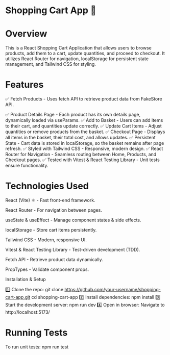 # Shopping Cart App 🛒

# Overview

This is a React Shopping Cart Application that allows users to browse products, add them to a cart, update quantities, and proceed to checkout. It utilizes React Router for navigation, localStorage for persistent state management, and Tailwind CSS for styling.

# Features

✅ Fetch Products - Uses fetch API to retrieve product data from FakeStore API.

✅ Product Details Page - Each product has its own details page, dynamically loaded via useParams.
✅ Add to Basket - Users can add items to their cart, and quantities update correctly.
✅ Update Cart Items - Adjust quantities or remove products from the basket.
✅ Checkout Page - Displays all items in the basket, their total cost, and allows updates.
✅ Persistent State - Cart data is stored in localStorage, so the basket remains after page refresh.
✅ Styled with Tailwind CSS - Responsive, modern design.
✅ React Router for Navigation - Seamless routing between Home, Products, and Checkout pages.
✅ Tested with Vitest & React Testing Library - Unit tests ensure functionality.

# Technologies Used

React (Vite) ⚛️ - Fast front-end framework.

React Router - For navigation between pages.

useState & useEffect - Manage component states & side effects.

localStorage - Store cart items persistently.

Tailwind CSS - Modern, responsive UI.

Vitest & React Testing Library - Test-driven development (TDD).

Fetch API - Retrieve product data dynamically.

PropTypes - Validate component props.

Installation & Setup

1️⃣ Clone the repo:
git clone https://github.com/your-username/shopping-cart-app.git
cd shopping-cart-app
2️⃣ Install dependencies:
npm install
3️⃣ Start the development server:
npm run dev
4️⃣ Open in browser:
Navigate to http://localhost:5173/

# Running Tests

To run unit tests:
npm run test

